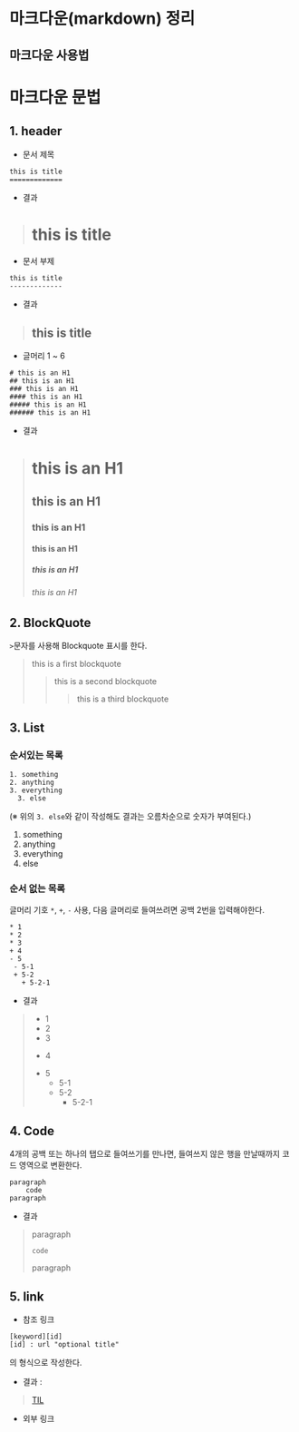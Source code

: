 마크다운(markdown) 정리
=============


마크다운 사용법
---------------



# 마크다운 문법

## 1. header

+ 문서 제목
 
```
this is title
=============
```

* 결과
> this is title
> =============

+ 문서 부제

```
this is title
-------------
```

* 결과
> this is title
> -------------

+ 글머리 1 ~ 6


```
# this is an H1
## this is an H1
### this is an H1
#### this is an H1
##### this is an H1
###### this is an H1
```
* 결과
> # this is an H1
> ## this is an H1
> ### this is an H1
> #### this is an H1
> ##### this is an H1
> ###### this is an H1

## 2. BlockQuote

```>```문자를 사용해 Blockquote 표시를 한다.

> this is a first blockquote
> > this is a second blockquote
> > > this is a third blockquote


## 3. List

### 순서있는 목록
```
1. something
2. anything
3. everything
  3. else
```
(※ 위의 ```3. else```와 같이 작성해도 결과는 오름차순으로 숫자가 부여된다.)

1. something
2. anything
3. everything
  3. else

 ### 순서 없는 목록
 글머리 기호 ```*```, ```+```, ```-``` 사용, 다음 글머리로 들여쓰려면 공백 2번을 입력해야한다.
 
 ```
 * 1
 * 2
 * 3
 + 4
 - 5
  - 5-1
  + 5-2
    + 5-2-1
 ```
 + 결과
 > * 1
 > * 2
 > * 3
 > + 4
 > - 5
 >    - 5-1
 >    + 5-2
 >      + 5-2-1

## 4. Code

4개의 공백 또는 하나의 탭으로 들여쓰기를 만나면, 들여쓰지 않은 행을 만날때까지 코드 영역으로 변환한다.

```
paragraph
    code
paragraph
```

* 결과
> paragraph
> 
>     code
>     
> paragraph

## 5. link
* 참조 링크
```
[keyword][id]
[id] : url "optional title"
```
의 형식으로 작성한다.

* 결과 :
> [TIL][TIL link]
> 
> [TIL link]: https://github.com/notRoyKim/TIL "내 TIL"


* 외부 링크
